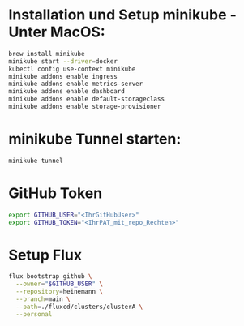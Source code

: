 # Installation und Setup minikube - Unter MacOS:
```bash
brew install minikube
minikube start --driver=docker
kubectl config use-context minikube
minikube addons enable ingress
minikube addons enable metrics-server
minikube addons enable dashboard
minikube addons enable default-storageclass
minikube addons enable storage-provisioner
```

# minikube Tunnel starten:
```bash
minikube tunnel
```

# GitHub Token
```bash
export GITHUB_USER="<IhrGitHubUser>"
export GITHUB_TOKEN="<IhrPAT_mit_repo_Rechten>"
```

# Setup Flux
```bash
flux bootstrap github \
  --owner="$GITHUB_USER" \
  --repository=heinemann \
  --branch=main \
  --path=./fluxcd/clusters/clusterA \
  --personal
```
